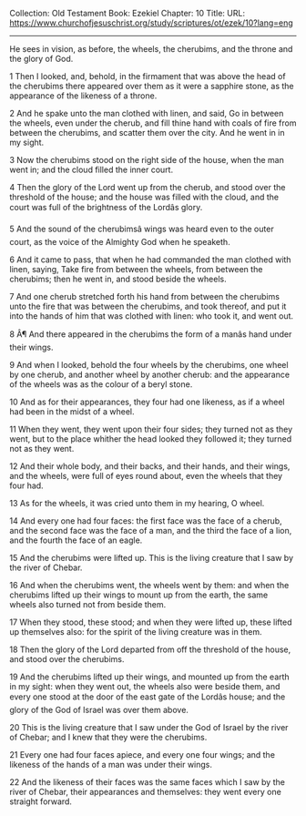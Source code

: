 Collection: Old Testament
Book: Ezekiel
Chapter: 10
Title: 
URL: https://www.churchofjesuschrist.org/study/scriptures/ot/ezek/10?lang=eng

---

He sees in vision, as before, the wheels, the cherubims, and the throne and the glory of God.

1 Then I looked, and, behold, in the firmament that was above the head of the cherubims there appeared over them as it were a sapphire stone, as the appearance of the likeness of a throne.

2 And he spake unto the man clothed with linen, and said, Go in between the wheels, even under the cherub, and fill thine hand with coals of fire from between the cherubims, and scatter them over the city. And he went in in my sight.

3 Now the cherubims stood on the right side of the house, when the man went in; and the cloud filled the inner court.

4 Then the glory of the Lord went up from the cherub, and stood over the threshold of the house; and the house was filled with the cloud, and the court was full of the brightness of the Lordâs glory.

5 And the sound of the cherubimsâ wings was heard even to the outer court, as the voice of the Almighty God when he speaketh.

6 And it came to pass, that when he had commanded the man clothed with linen, saying, Take fire from between the wheels, from between the cherubims; then he went in, and stood beside the wheels.

7 And one cherub stretched forth his hand from between the cherubims unto the fire that was between the cherubims, and took thereof, and put it into the hands of him that was clothed with linen: who took it, and went out.

8 Â¶ And there appeared in the cherubims the form of a manâs hand under their wings.

9 And when I looked, behold the four wheels by the cherubims, one wheel by one cherub, and another wheel by another cherub: and the appearance of the wheels was as the colour of a beryl stone.

10 And as for their appearances, they four had one likeness, as if a wheel had been in the midst of a wheel.

11 When they went, they went upon their four sides; they turned not as they went, but to the place whither the head looked they followed it; they turned not as they went.

12 And their whole body, and their backs, and their hands, and their wings, and the wheels, were full of eyes round about, even the wheels that they four had.

13 As for the wheels, it was cried unto them in my hearing, O wheel.

14 And every one had four faces: the first face was the face of a cherub, and the second face was the face of a man, and the third the face of a lion, and the fourth the face of an eagle.

15 And the cherubims were lifted up. This is the living creature that I saw by the river of Chebar.

16 And when the cherubims went, the wheels went by them: and when the cherubims lifted up their wings to mount up from the earth, the same wheels also turned not from beside them.

17 When they stood, these stood; and when they were lifted up, these lifted up themselves also: for the spirit of the living creature was in them.

18 Then the glory of the Lord departed from off the threshold of the house, and stood over the cherubims.

19 And the cherubims lifted up their wings, and mounted up from the earth in my sight: when they went out, the wheels also were beside them, and every one stood at the door of the east gate of the Lordâs house; and the glory of the God of Israel was over them above.

20 This is the living creature that I saw under the God of Israel by the river of Chebar; and I knew that they were the cherubims.

21 Every one had four faces apiece, and every one four wings; and the likeness of the hands of a man was under their wings.

22 And the likeness of their faces was the same faces which I saw by the river of Chebar, their appearances and themselves: they went every one straight forward.
